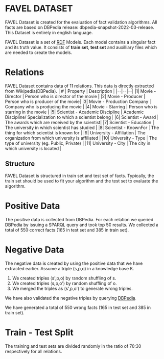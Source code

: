 # FAVEL DATASET

FAVEL Dataset is created for the evaluation of fact validation algorithms. All facts are based on DBPedia release: dbpedia-snapshot-2022-03-release. This Dataset is entirely in english language.

FAVEL Dataset is a set of [RDF](https://www.w3.org/TR/rdf-primer/) Models. Each model contains a singular fact and its truth value. It consists of **train set**, **test set** and auxilliary files which are needed to create the models.

# Relations
FAVEL Dataset contains data of 11 relations. This data is directly extracted from Wikipedia(DBPedia).
| # | Property | Description | 
|--|--|--|
|1| Movie - Director | Person who is director of the movie |
|2| Movie - Producer | Person who is producer of the movie|
|3| Movie - Production Company | Company who is producing the movie |
|4| Movie - Starring | Person who is starring in the movie |
|5| Scientist - Academic Discipline | Academic Discipline/ Specialization to which a scientist belong |
|6| Scientist - Award | The awards which are received by the scientist|
|7| Scientist - Education | The university in which scientist has studied |
|8| Scientist - KnownFor | The thing for which scientist is known for |
|9| University - Affiliation | The organization from which university is affiliated |
|10| University - Type | The type of university (eg. Public, Private) |
|11| University - City | The city in which university is located |

## Structure

FAVEL Dataset is structured in train set and test set of facts. Typically, the train set should be used to fit your algorithm and the test set to evaluate the algorithm.

# **Positive Data**
The positive data is collected from DBPedia. For each relation we queried DBPedia by issuing a SPARQL query and took top 50 results. We collected a total of 550 correct facts (165 in test set and 385 in train set). 

# **Negative Data**
The negative data is created by using the positive data that we have extracted earlier.
Assume a triple (s,p,o) in a knowledge base K.
1. We created triples (s',p,o) by random shuffling of s.
2. We created triples (s,p,o') by random shuffling of o.
3. We merged the triples as (s',p,o') to generate wrong triples.

We have also validated the negative triples by querying [DBPedia](https://dbpedia.org/sparql).
 
We have generated a total of 550 wrong facts (165 in test set and 385 in train set).

# **Train - Test Split**
The training and test sets are divided randomly in the ratio of 70:30 respectively for all relations.


